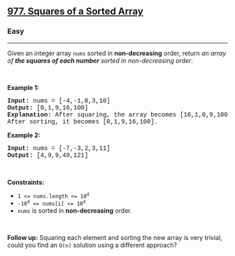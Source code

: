 <h2><a href="https://leetcode.com/problems/squares-of-a-sorted-array/">977. Squares of a Sorted Array</a></h2><h3>Easy</h3><hr><div><p>Given an integer array <code style="font-family: monospace, Bangla232, sans-serif;">nums</code> sorted in <strong>non-decreasing</strong> order, return <em>an array of <strong>the squares of each number</strong> sorted in non-decreasing order</em>.</p>

<p>&nbsp;</p>
<p><strong class="example">Example 1:</strong></p>

<pre style="font-family: SFMono-Regular, Consolas, &quot;Liberation Mono&quot;, Menlo, Courier, monospace, Bangla232, sans-serif;"><strong>Input:</strong> nums = [-4,-1,0,3,10]
<strong>Output:</strong> [0,1,9,16,100]
<strong>Explanation:</strong> After squaring, the array becomes [16,1,0,9,100].
After sorting, it becomes [0,1,9,16,100].
</pre>

<p><strong class="example">Example 2:</strong></p>

<pre style="font-family: SFMono-Regular, Consolas, &quot;Liberation Mono&quot;, Menlo, Courier, monospace, Bangla232, sans-serif;"><strong>Input:</strong> nums = [-7,-3,2,3,11]
<strong>Output:</strong> [4,9,9,49,121]
</pre>

<p>&nbsp;</p>
<p><strong>Constraints:</strong></p>

<ul>
	<li><code style="font-family: monospace, Bangla232, sans-serif;"><span>1 &lt;= nums.length &lt;= </span>10<sup>4</sup></code></li>
	<li><code style="font-family: monospace, Bangla232, sans-serif;">-10<sup>4</sup> &lt;= nums[i] &lt;= 10<sup>4</sup></code></li>
	<li><code style="font-family: monospace, Bangla232, sans-serif;">nums</code> is sorted in <strong>non-decreasing</strong> order.</li>
</ul>

<p>&nbsp;</p>
<strong>Follow up:</strong> Squaring each element and sorting the new array is very trivial, could you find an <code style="font-family: monospace, Bangla232, sans-serif;">O(n)</code> solution using a different approach?</div>
